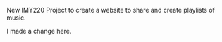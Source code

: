 New IMY220 Project to create a website to share and create playlists of music.

I made a change here.
